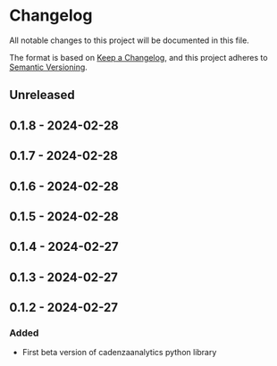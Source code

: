 # Changelog
All notable changes to this project will be documented in this file.

The format is based on [Keep a Changelog](https://keepachangelog.com/en/1.0.0/),
and this project adheres to [Semantic Versioning](https://semver.org/spec/v2.0.0.html).

## Unreleased

## 0.1.8 - 2024-02-28

## 0.1.7 - 2024-02-28

## 0.1.6 - 2024-02-28

## 0.1.5 - 2024-02-28

## 0.1.4 - 2024-02-27

## 0.1.3 - 2024-02-27

## 0.1.2 - 2024-02-27
### Added
- First beta version of cadenzaanalytics python library
